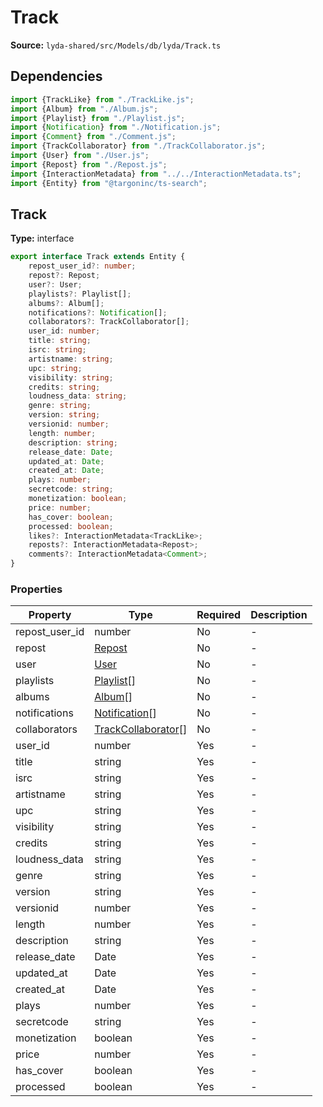 # Track

**Source:** `lyda-shared/src/Models/db/lyda/Track.ts`

## Dependencies

```typescript
import {TrackLike} from "./TrackLike.js";
import {Album} from "./Album.js";
import {Playlist} from "./Playlist.js";
import {Notification} from "./Notification.js";
import {Comment} from "./Comment.js";
import {TrackCollaborator} from "./TrackCollaborator.js";
import {User} from "./User.js";
import {Repost} from "./Repost.js";
import {InteractionMetadata} from "../../InteractionMetadata.ts";
import {Entity} from "@targoninc/ts-search";
```

## Track

**Type:** interface

```typescript
export interface Track extends Entity {
    repost_user_id?: number;
    repost?: Repost;
    user?: User;
    playlists?: Playlist[];
    albums?: Album[];
    notifications?: Notification[];
    collaborators?: TrackCollaborator[];
    user_id: number;
    title: string;
    isrc: string;
    artistname: string;
    upc: string;
    visibility: string;
    credits: string;
    loudness_data: string;
    genre: string;
    version: string;
    versionid: number;
    length: number;
    description: string;
    release_date: Date;
    updated_at: Date;
    created_at: Date;
    plays: number;
    secretcode: string;
    monetization: boolean;
    price: number;
    has_cover: boolean;
    processed: boolean;
    likes?: InteractionMetadata<TrackLike>;
    reposts?: InteractionMetadata<Repost>;
    comments?: InteractionMetadata<Comment>;
}
```

### Properties

| Property | Type | Required | Description |
|----------|------|----------|-------------|
| repost_user_id | number | No | - |
| repost | [Repost](./Repost) | No | - |
| user | [User](./User) | No | - |
| playlists | [Playlist](./Playlist)[] | No | - |
| albums | [Album](./Album)[] | No | - |
| notifications | [Notification](./Notification)[] | No | - |
| collaborators | [TrackCollaborator](./TrackCollaborator)[] | No | - |
| user_id | number | Yes | - |
| title | string | Yes | - |
| isrc | string | Yes | - |
| artistname | string | Yes | - |
| upc | string | Yes | - |
| visibility | string | Yes | - |
| credits | string | Yes | - |
| loudness_data | string | Yes | - |
| genre | string | Yes | - |
| version | string | Yes | - |
| versionid | number | Yes | - |
| length | number | Yes | - |
| description | string | Yes | - |
| release_date | D​a​t​e | Yes | - |
| updated_at | D​a​t​e | Yes | - |
| created_at | D​a​t​e | Yes | - |
| plays | number | Yes | - |
| secretcode | string | Yes | - |
| monetization | boolean | Yes | - |
| price | number | Yes | - |
| has_cover | boolean | Yes | - |
| processed | boolean | Yes | - |

